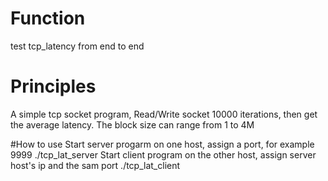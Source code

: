 # Function
test tcp_latency from end to end

# Principles
A simple tcp socket program, Read/Write socket 10000 iterations, then get the average latency.
The block size can range from 1 to 4M

#How to use
Start server progarm on one host, assign a port, for example 9999
./tcp_lat_server <port>
Start client program on the other host, assign server host's ip and the sam port
./tcp_lat_client <serverip> <port>
